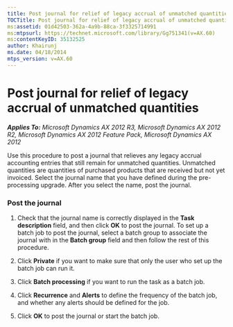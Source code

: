 ```yaml
---
title: Post journal for relief of legacy accrual of unmatched quantities
TOCTitle: Post journal for relief of legacy accrual of unmatched quantities
ms:assetid: 01d42503-362a-4a9b-88ca-3f3325714991
ms:mtpsurl: https://technet.microsoft.com/library/Gg751341(v=AX.60)
ms:contentKeyID: 35132525
author: Khairunj
ms.date: 04/18/2014
mtps_version: v=AX.60
---
```


# Post journal for relief of legacy accrual of unmatched quantities 


_**Applies To:** Microsoft Dynamics AX 2012 R3, Microsoft Dynamics AX 2012 R2, Microsoft Dynamics AX 2012 Feature Pack, Microsoft Dynamics AX 2012_

Use this procedure to post a journal that relieves any legacy accrual accounting entries that still remain for unmatched quantities. Unmatched quantities are quantities of purchased products that are received but not yet invoiced. Select the journal name that you have defined during the pre-processing upgrade. After you select the name, post the journal.

### Post the journal

1.  Check that the journal name is correctly displayed in the **Task description** field, and then click **OK** to post the journal. To set up a batch job to post the journal, select a batch group to associate the journal with in the **Batch group** field and then follow the rest of this procedure.

2.  Click **Private** if you want to make sure that only the user who set up the batch job can run it.

3.  Click **Batch processing** if you want to run the task as a batch job.

4.  Click **Recurrence** and **Alerts** to define the frequency of the batch job, and whether any alerts should be defined for the job.

5.  Click **OK** to post the journal or start the batch job.

  


